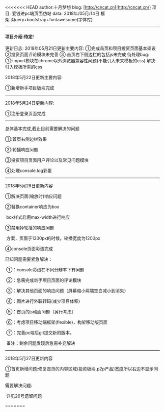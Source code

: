 <<<<<<< HEAD author:十月梦想 blog: [http://cncat.cn](http://cncat.cn/) 项目: 爱钱进pc端页面仿站 data: 2018年/05月/14日 框架:jQuery+bootstrap+fontawesome(字体库)

------

#### 项目介绍:待定!

更新日志: 2018年05月21日更新主要内容: ①完成首页和项目投资页面基本架设 ②投资页面评论模块未完善 ③:首页右下侧边栏的包括js未完成 待处理bug: ①:import模块在chrome以外浏览器兼容性问题(不能引入未来模板的css) 解决:引入模板所需的css

2018年5月22日更新主要内容:

①新增新手项目版块完成

------

2018年5月24日更新内容:

①注册登录页面完成

------

总体基本完成,截止目前需要解决的问题

①:首页右侧边栏效果

②:轮播响应问题

③投资项目页面用户评论以及常见问题模块

④处理console.log彩蛋

------

2018年5月26日更新内容

①解决页面(缩放时)响应问题

②替换container响应为box

​	box样式启用max-width进行响应

③禁用掉轮播的响应问题

​	方案，页面于1200px的时候，轮播宽度为1200px

④console页面彩蛋完成

已知问题需要紧急解决：

​	①：console彩蛋在不同分辨率下有问题

​	②：急需完成新手项目页面的评论模块

​	③：解决其他页面的响应问题（屏幕缩小两端空白减小到消失）

​	④：图片进行外联转码(减少项目体积)

​	⑤：首页的js动画问题（另行考虑）

​	⑥：考虑项目移动端框架(flexible)，构架移动版页面

​	⑦：完善pc端后git提交新的版本。

​	备注：剩余问题发现后急需补充解决

------

2018年5月27日更新内容

①首页新增问题:修复首页的内容区域(投资板块,p2p产品)宽度所以右边不显示问题

需要解决问题:

​	详见26号遗留问题





=======